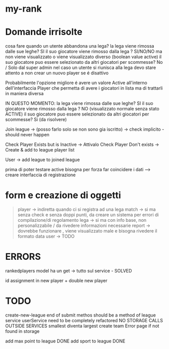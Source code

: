# my-rank


# Domande irrisolte
cosa fare quando un utente abbandona una lega? 
la lega viene rimossa dalle sue leghe? SI
il suo giocatore viene rimosso dalla lega ? SI/NO/NO ma non viene visualizzato o viene visualizzato diverso (boolean value active)
il suo giocatore puo essere selezionato da altri giocatori per scommesse? No / Solo dal super admin 
nel caso un utente si riunisca alla lega devo stare attento a non crear un nuovo player se é disattivo

Probabilmente l'opzione migliore é avere un valore Active all'interno dell'interfaccia Player che permetta di avere i giocatori in lista ma di trattarli in maniera diversa

IN QUESTO MOMENTO: 
la lega viene rimossa dalle sue leghe? SI
il suo giocatore viene rimosso dalla lega ? NO (visualizzato normale senza stato ACTIVE)
il suo giocatore puo essere selezionato da altri giocatori per scommesse? Si (da risolvere)


Join league ->
(posso farlo solo se non sono gia iscritto) -> check implicito - should never happen

Check Player Exists but is Inactive -> Attivalo
Check Player Don't exists -> Create & add to league player list 

User -> add league to joined league

prima di poter testare active bisogna per forza far coincidere i dati
--> creare interfaccia di registrazione

# form e creazione di oggetti

> player -> indiretta quando ci si registra ad una lega
> match -> si ma senza check e senza doppi punti, da creare un sistema per errori di compilazione/di regolamento
> lega -> si ma con info base, non personalizzabile / da rivedere informazioni necessarie 
> report -> dovrebbe funzionare , viene visualizzato male e bisogna rivedere il formato data
> user -> TODO



# ERRORS
rankedplayers model ha un get -> tutto sul service - SOLVED


id assignment in new player + double new player


# TODO
create-new-league end of submit methos should be a method of league service
userService need to be completely refactored
NO STORAGE CALLS OUTSIDE SERVICES
smallest diventa largest create team
Error page if not found in storage


add max point to league DONE
add sport to league DONE